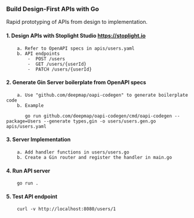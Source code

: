 
### Build Design-First APIs with Go

Rapid prototyping of APIs from design to implementation.

#### 1. Design APIs with Stoplight Studio https://stoplight.io

        a. Refer to OpenAPI specs in apis/users.yaml
        b. API endpoints
            -  POST /users
            -  GET /users/{userId}
            -  PATCH /users/{userId}

#### 2. Generate Gin Server boilerplate from OpenAPI specs 

        a. Use "github.com/deepmap/oapi-codegen" to generate boilerplate code
        b. Example
 
           go run github.com/deepmap/oapi-codegen/cmd/oapi-codegen --package=Users --generate types,gin -o users/users.gen.go apis/users.yaml

#### 3. Server Implementation

        a. Add handler functions in users/users.go
        b. Create a Gin router and register the handler in main.go

#### 4. Run API server

        go run .

#### 5. Test API endpoint

        curl -v http://localhost:8080/users/1












